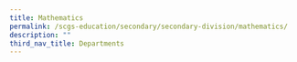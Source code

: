 ```yaml
---
title: Mathematics
permalink: /scgs-education/secondary/secondary-division/mathematics/
description: ""
third_nav_title: Departments
---
```

